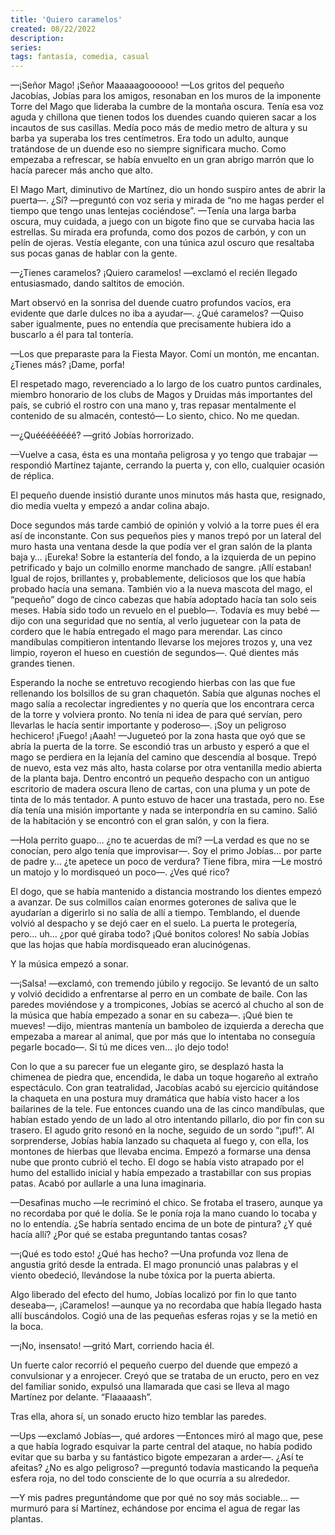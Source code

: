 ```yaml
---
title: 'Quiero caramelos'
created: 08/22/2022
description:
series:
tags: fantasía, comedia, casual
---
```


—¡Señor Mago! ¡Señor Maaaaagoooooo! —Los gritos del pequeño Jacobías, Jobías para los amigos, resonaban en los muros de la imponente Torre del Mago que lideraba la cumbre de la montaña oscura. Tenía esa voz aguda y chillona que tienen todos los duendes cuando quieren sacar a los incautos de sus casillas. Medía poco más de medio metro de altura y su barba ya superaba los tres centímetros. Era todo un adulto, aunque tratándose de un duende eso no siempre significara mucho. Como empezaba a refrescar, se había envuelto en un gran abrigo marrón que lo hacía parecer más ancho que alto.

El Mago Mart, diminutivo de Martínez, dio un hondo suspiro antes de abrir la puerta—. ¿Sí? —preguntó con voz seria y mirada de “no me hagas perder el tiempo que tengo unas lentejas cociéndose”. —Tenía una larga barba oscura, muy cuidada, a juego con un bigote fino que se curvaba hacia las estrellas. Su mirada era profunda, como dos pozos de carbón, y con un pelín de ojeras. Vestía elegante, con una túnica azul oscuro que resaltaba sus pocas ganas de hablar con la gente.

—¿Tienes caramelos? ¡Quiero caramelos! —exclamó el recién llegado entusiasmado, dando saltitos de emoción.

Mart observó en la sonrisa del duende cuatro profundos vacíos, era evidente que darle dulces no iba a ayudar—. ¿Qué caramelos? —Quiso saber igualmente, pues no entendía que precisamente hubiera ido a buscarlo a él para tal tontería.

—Los que preparaste para la Fiesta Mayor. Comí un montón, me encantan. ¿Tienes más? ¡Dame, porfa!

El respetado mago, reverenciado a lo largo de los cuatro puntos cardinales, miembro honorario de los clubs de Magos y Druidas más importantes del país, se cubrió el rostro con una mano y, tras repasar mentalmente el contenido de su almacén, contestó— Lo siento, chico. No me quedan.

—¿Quéééééééé? —gritó Jobías horrorizado.

—Vuelve a casa, ésta es una montaña peligrosa y yo tengo que trabajar —respondió Martínez tajante, cerrando la puerta y, con ello, cualquier ocasión de réplica.

El pequeño duende insistió durante unos minutos más hasta que, resignado, dio media vuelta y empezó a andar colina abajo.

Doce segundos más tarde cambió de opinión y volvió a la torre pues él era así de inconstante. Con sus pequeños pies y manos trepó por un lateral del muro hasta una ventana desde la que podía ver el gran salón de la planta baja y… ¡Eureka! Sobre la estantería del fondo, a la izquierda de un pepino petrificado y bajo un colmillo enorme manchado de sangre. ¡Allí estaban! Igual de rojos, brillantes y, probablemente, deliciosos que los que había probado hacía una semana. También vio a la nueva mascota del mago, el “pequeño” dogo de cinco cabezas que había adoptado hacía tan solo seis meses. Había sido todo un revuelo en el pueblo—. Todavía es muy bebé —dijo con una seguridad que no sentía, al verlo juguetear con la pata de cordero que le había entregado el mago para merendar. Las cinco mandíbulas compitieron intentando llevarse los mejores trozos y, una vez limpio, royeron el hueso en cuestión de segundos—. Qué dientes más grandes tienen.

Esperando la noche se entretuvo recogiendo hierbas con las que fue rellenando los bolsillos de su gran chaquetón. Sabía que algunas noches el mago salía a recolectar ingredientes y no quería que los encontrara cerca de la torre y volviera pronto. No tenía ni idea de para qué servían, pero llevarlas le hacía sentir importante y poderoso—. ¡Soy un peligroso hechicero! ¡Fuego! ¡Aaah! —Jugueteó por la zona hasta que oyó que se abría la puerta de la torre. Se escondió tras un arbusto y esperó a que el mago se perdiera en la lejanía del camino que descendía al bosque. Trepó de nuevo, esta vez más alto, hasta colarse por otra ventanilla medio abierta de la planta baja. Dentro encontró un pequeño despacho con un antiguo escritorio de madera oscura lleno de cartas, con una pluma y un pote de tinta de lo más tentador. A punto estuvo de hacer una trastada, pero no. Ese día tenía una misión importante y nada se interpondría en su camino. Salió de la habitación y se encontró con el gran salón, y con la fiera.

—Hola perrito guapo… ¿no te acuerdas de mí? —La verdad es que no se conocían, pero algo tenía que improvisar—. Soy el primo Jobías… por parte de padre y… ¿te apetece un poco de verdura? Tiene fibra, mira —Le mostró un matojo y lo mordisqueó un poco—. ¿Ves qué rico?

El dogo, que se había mantenido a distancia mostrando los dientes empezó a avanzar. De sus colmillos caían enormes goterones de saliva que le ayudarían a digerirlo si no salía de allí a tiempo. Temblando, el duende volvió al despacho y se dejó caer en el suelo. La puerta le protegería, pero… uh… ¿por qué giraba todo? ¡Qué bonitos colores! No sabía Jobías que las hojas que había mordisqueado eran alucinógenas.

Y la música empezó a sonar.

—¡Salsa! —exclamó, con tremendo júbilo y regocijo. Se levantó de un salto y volvió decidido a enfrentarse al perro en un combate de baile. Con las paredes moviéndose y a trompicones, Jobías se acercó al chucho al son de la música que había empezado a sonar en su cabeza—. ¡Qué bien te mueves! —dijo, mientras mantenía un bamboleo de izquierda a derecha que empezaba a marear al animal, que por más que lo intentaba no conseguía pegarle bocado—. Si tú me dices ven… ¡lo dejo todo!

Con lo que a su parecer fue un elegante giro, se desplazó hasta la chimenea de piedra que, encendida, le daba un toque hogareño al extraño espectáculo. Con gran teatralidad, Jacobías acabó su ejercicio quitándose la chaqueta en una postura muy dramática que había visto hacer a los bailarines de la tele. Fue entonces cuando una de las cinco mandíbulas, que habían estado yendo de un lado al otro intentando pillarlo, dio por fin con su trasero. El agudo grito resonó en la noche, seguido de un sordo “¡puf!”. Al sorprenderse, Jobías había lanzado su chaqueta al fuego y, con ella, los montones de hierbas que llevaba encima. Empezó a formarse una densa nube que pronto cubrió el techo. El dogo se había visto atrapado por el humo del estallido inicial y había empezado a trastabillar con sus propias patas. Acabó por aullarle a una luna imaginaria.

—Desafinas mucho —le recriminó el chico. Se frotaba el trasero, aunque ya no recordaba por qué le dolía. Se le ponía roja la mano cuando lo tocaba y no lo entendía. ¿Se habría sentado encima de un bote de pintura? ¿Y qué hacía allí? ¿Por qué se estaba preguntando tantas cosas?

—¡Qué es todo esto! ¿Qué has hecho? —Una profunda voz llena de angustia gritó desde la entrada. El mago pronunció unas palabras y el viento obedeció, llevándose la nube tóxica por la puerta abierta.

Algo liberado del efecto del humo, Jobías localizó por fin lo que tanto deseaba—, ¡Caramelos! —aunque ya no recordaba que había llegado hasta allí buscándolos. Cogió una de las pequeñas esferas rojas y se la metió en la boca.

—¡No, insensato! —gritó Mart, corriendo hacia él.

Un fuerte calor recorrió el pequeño cuerpo del duende que empezó a convulsionar y a enrojecer. Creyó que se trataba de un eructo, pero en vez del familiar sonido, expulsó una llamarada que casi se lleva al mago Martínez por delante. “Flaaaaash”.

Tras ella, ahora sí, un sonado eructo hizo temblar las paredes.

—Ups —exclamó Jobías—, qué ardores —Entonces miró al mago que, pese a que había logrado esquivar la parte central del ataque, no había podido evitar que su barba y su fantástico bigote empezaran a arder—. ¿Así te afeitas? ¿No es algo peligroso? —preguntó todavía masticando la pequeña esfera roja, no del todo consciente de lo que ocurría a su alrededor.

—Y mis padres preguntándome que por qué no soy más sociable… —murmuró para sí Martínez, echándose por encima el agua de regar las plantas.
